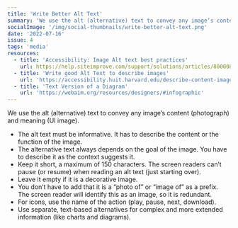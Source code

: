 ```yaml
---
title: 'Write Better Alt Text'
summary: 'We use the alt (alternative) text to convey any image’s content (photograph) and meaning (UI image).'
socialImage: '/img/social-thumbnails/write-better-alt-text.png'
date: '2022-07-16'
issue: 4
tags: 'media'
resources:
  - title: 'Accessibility: Image Alt text best practices'
    url: https://help.siteimprove.com/support/solutions/articles/80000863904-accessibility-image-alt-text-best-practices
  - title: 'Write good Alt Text to describe images'
    url: 'https://accessibility.huit.harvard.edu/describe-content-images'
  - title: 'Text Version of a Diagram'
    url: 'https://webaim.org/resources/designers/#infographic'
---
```


We use the alt (alternative) text to convey any image’s content (photograph) and meaning (UI image).

- The alt text must be informative. It has to describe the content or the function of the image.
- The alternative text always depends on the goal of the image. You have to describe it as the context suggests it.
- Keep it short, a maximum of 150 characters. The screen readers can’t pause (or resume) when reading an alt text (just starting over).
- Leave it empty if it is a decorative image.
- You don’t have to add that it is a “photo of” or “image of” as a prefix. The screen reader will identify this as an image, so it is redundant.
- For icons, use the name of the action (play, pause, next, download).
- Use separate, text-based alternatives for complex and more extended information (like charts and diagrams).
